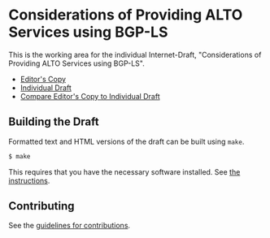 # Considerations of Providing ALTO Services using BGP-LS

This is the working area for the individual Internet-Draft, "Considerations of Providing ALTO Services using BGP-LS".

* [Editor's Copy](https://alto-wg.github.io/draft-alto-bgp-ls/#go.draft-tbd-alto-bgp-ls.html)
* [Individual Draft](https://tools.ietf.org/html/draft-tbd-alto-bgp-ls)
* [Compare Editor's Copy to Individual Draft](https://alto-wg.github.io/draft-alto-bgp-ls/#go.draft-tbd-alto-bgp-ls.diff)

## Building the Draft

Formatted text and HTML versions of the draft can be built using `make`.

```sh
$ make
```

This requires that you have the necessary software installed.  See
[the instructions](https://github.com/martinthomson/i-d-template/blob/master/doc/SETUP.md).


## Contributing

See the
[guidelines for contributions](https://github.com/alto-wg/draft-alto-bgp-ls/blob/master/CONTRIBUTING.md).
